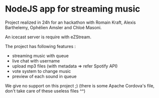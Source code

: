 # NodeJS app for streaming music
Project realized in 24h for an hackathon with Romain Kraft, Alexis Barthelemy, Ophélien Amsler and Chloé Masoni.

An icecast server is require with eZStream.

The project has following features :
* streaming music with queue
* live chat with username
* upload mp3 files (with metadata => refer Spotify API)
* vote system to change music
* preview of each sound in queue

We give no support on this project ;) (there is some Apache Cordova's file, don't take care of these useless files ^^)
